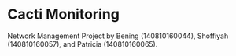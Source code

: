 # Cacti Monitoring

Network Management Project by Bening (140810160044), Shoffiyah (140810160057), and Patricia (140810160065). 
